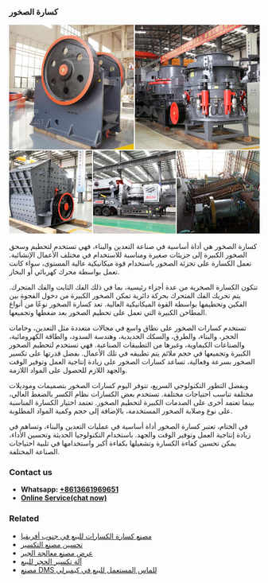 <h3>كسارة الصخور</h3><img src='1701852811.jpg' alt=''><p>كسارة الصخور هي أداة أساسية في صناعة التعدين والبناء، فهي تستخدم لتحطيم وسحق الصخور الكبيرة إلى جزيئات صغيرة ومناسبة للاستخدام في مختلف الأعمال الإنشائية. تعمل الكسارة على تجزئة الصخور باستخدام قوة ميكانيكية عالية المستوى، سواء كانت تعمل بواسطة محرك كهربائي أو البخار.</p><p>تتكون الكسارة الصخرية من عدة أجزاء رئيسية، بما في ذلك الفك الثابت والفك المتحرك. يتم تحريك الفك المتحرك بحركة دائرية تمكن الصخور الكبيرة من دخول الفجوة بين الفكين وتحطيمها بواسطة القوة الميكانيكية العالية. تعد كسارة الصخور نوعًا من أنواع المطاحن الكبيرة التي تعمل على تحطيم الصخور بعد ضغطها وتجميعها.</p><p>تستخدم كسارات الصخور على نطاق واسع في مجالات متعددة مثل التعدين، وخامات الحجر، والبناء، والطرق، والسكك الحديدية، وهندسة السدود، والطاقة الكهرومائية، والصناعات الكيماوية، وغيرها من التطبيقات الصناعية. فهي تستخدم لتحطيم الصخور الكبيرة وتجميعها في حجم ملائم يتم تطبيقه في تلك الأعمال. بفضل قدرتها على تكسير الصخور بسرعة وفعالية، تساعد كسارات الصخور على زيادة إنتاجية العمل وتوفير الوقت والجهد اللازم للحصول على المواد اللازمة.</p><p>وبفضل التطور التكنولوجي السريع، تتوفر اليوم كسارات الصخور بتصميمات وموديلات مختلفة تناسب احتياجات مختلفة. تستخدم بعض الكسارات نظام الكسر بالضغط العالي، بينما تعتمد أخرى على الصدمات الكبيرة لتحطيم الصخور. تعتمد اختيار الكسارة المناسبة على نوع وصلابة الصخور المستخدمة، بالإضافة إلى حجم وكمية المواد المطلوبة.</p><p>في الختام، تعتبر كسارة الصخور أداة أساسية في عمليات التعدين والبناء، وتساهم في زيادة إنتاجية العمل وتوفير الوقت والجهد. باستخدام التكنولوجيا الحديثة وتحسين الأداء، يمكن تحسين كفاءة الكسارة وتشغيلها بكفاءة أكبر واستخدامها في تلبية احتياجات الصناعة المختلفة.</p><h3>Contact us</h3><ul><li><strong>Whatsapp:&nbsp;<a href="https://wa.me/8613661969651">+8613661969651</a></strong></li><li><a href="https://swt.shibang-china.com/?git&amp;zhl&amp;كسارة الصخور"><strong>Online Service(chat now)</strong></a></li></ul><h3>Related</h3><ul><li><a href='مصنع كسارة الكسارات للبيع في جنوب أفريقيا.md'>مصنع كسارة الكسارات للبيع في جنوب أفريقيا</a></li><li><a href='تحسين مصنع التكسير.md'>تحسين مصنع التكسير</a></li><li><a href='عرض مصنع معالجة الجير.md'>عرض مصنع معالجة الجير</a></li><li><a href='آلة تكسير الحجر للبيع.md'>آلة تكسير الحجر للبيع</a></li><li><a href='مصنع DMS للماس المستعمل للبيع في كيمبرلي.md'>مصنع DMS للماس المستعمل للبيع في كيمبرلي</a></li></ul>
